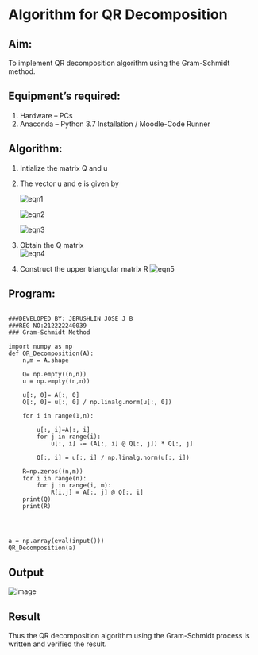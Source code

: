 # Algorithm for QR Decomposition
## Aim:
To implement QR decomposition algorithm using the Gram-Schmidt method.
## Equipment’s required:
1.	Hardware – PCs
2.	Anaconda – Python 3.7 Installation / Moodle-Code Runner
## Algorithm:
1.	Intialize the matrix Q and u
2.	The vector u and e is given by

    ![eqn1](./ex4.jpg)

    ![eqn2](./ex6.jpg)

    ![eqn3](./ex3.jpg)

3.	Obtain the Q matrix   
    ![eqn4](./ex1.jpg)
4.	Construct the upper triangular matrix R
    ![eqn5](./ex2.jpg)



## Program:
```

###DEVELOPED BY: JERUSHLIN JOSE J B
###REG NO:212222240039
### Gram-Schmidt Method

import numpy as np
def QR_Decomposition(A):
    n,m = A.shape
    
    Q= np.empty((n,n))
    u = np.empty((n,n))
    
    u[:, 0]= A[:, 0]
    Q[:, 0]= u[:, 0] / np.linalg.norm(u[:, 0])
    
    for i in range(1,n):
        
        u[:, i]=A[:, i]
        for j in range(i):
            u[:, i] -= (A[:, i] @ Q[:, j]) * Q[:, j]
            
        Q[:, i] = u[:, i] / np.linalg.norm(u[:, i])
        
    R=np.zeros((n,m))
    for i in range(n):
        for j in range(i, m):
            R[i,j] = A[:, j] @ Q[:, i]
    print(Q)
    print(R)
    
    
    
    
a = np.array(eval(input()))
QR_Decomposition(a)

```

## Output

![image](https://github.com/Jerushli/QRdecomposition/assets/120041243/499f894a-95e6-4a07-9ba2-5a4cb70d7b10)

## Result
Thus the QR decomposition algorithm using the Gram-Schmidt process is written and verified the result.
